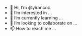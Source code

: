 - 👋 Hi, I’m @yirancoc
- 👀 I’m interested in ...
- 🌱 I’m currently learning ...
- 💞️ I’m looking to collaborate on ...
- 📫 How to reach me ...

<!---
yirancoc/yirancoc is a ✨ special ✨ repository because its `README.md` (this file) appears on your GitHub profile.
You can click the Preview link to take a look at your changes.
--->
